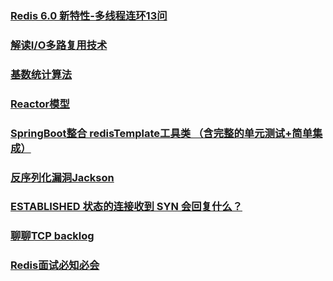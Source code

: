 ### [Redis 6.0 新特性-多线程连环13问](https://mp.weixin.qq.com/s/FZu3acwK6zrCBZQ_3HoUgw)

### [解读I/O多路复用技术 ](https://www.jianshu.com/p/db5da880154a)

### [基数统计算法](https://phabricator.internetapi.cn/phame/post/view/12/%E5%9F%BA%E6%95%B0%E7%BB%9F%E8%AE%A1%E7%AE%97%E6%B3%95%E4%B9%8Bhyperloglog/)

### [Reactor模型](https://jishuin.proginn.com/p/763bfbd58a63)

### [SpringBoot整合 redisTemplate工具类 （含完整的单元测试+简单集成）](https://blog.csdn.net/sdrfengmi/article/details/103693212?utm_medium=distribute.pc_relevant.none-task-blog-2~default~baidujs_title~default-0.no_search_link&spm=1001.2101.3001.4242.1)

### [反序列化漏洞Jackson](https://0range228.github.io/%E3%80%90%E5%8F%8D%E5%BA%8F%E5%88%97%E5%8C%96%E6%BC%8F%E6%B4%9E%E3%80%91Jackson/)

### [ESTABLISHED 状态的连接收到 SYN 会回复什么？](https://juejin.cn/post/6844904081387945997)

### [聊聊TCP backlog](https://juejin.cn/post/6844904071367753736)

### [Redis面试必知必会](https://juejin.cn/post/6844903865918160903)

